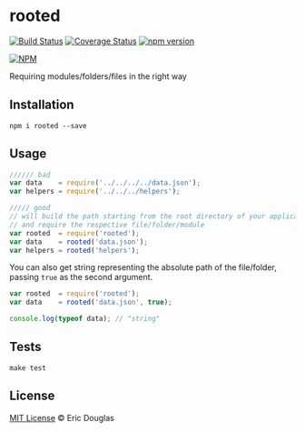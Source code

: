 # rooted

[![Build Status](https://travis-ci.org/ericdouglas/rooted.svg)](https://travis-ci.org/ericdouglas/rooted)
[![Coverage Status](https://coveralls.io/repos/ericdouglas/rooted/badge.svg?branch=master&service=github)](https://coveralls.io/github/ericdouglas/rooted?branch=master)
[![npm version](https://badge.fury.io/js/rooted.svg)](http://badge.fury.io/js/rooted)

[![NPM](https://nodei.co/npm/rooted.png)](https://nodei.co/npm/rooted/)

Requiring modules/folders/files in the right way

## Installation

```
npm i rooted --save
```

## Usage

```js
////// bad
var data    = require('../../../../data.json');
var helpers = require('../../../helpers');

///// good
// will build the path starting from the root directory of your application
// and require the respective file/folder/module
var rooted  = require('rooted');
var data    = rooted('data.json');
var helpers = rooted('helpers');
```

You can also get string representing the absolute path of the file/folder, passing `true` as the second argument.

```js
var rooted  = require('rooted');
var data    = rooted('data.json', true);

console.log(typeof data); // "string"
```

## Tests

```
make test
```

## License

[MIT License](http://ericdouglas.mit-license.org/) © Eric Douglas
